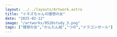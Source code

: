 ```yaml
---
layout: ../../layouts/Artwork.astro
title: "イネズちゃんの理想の女"
date: "2025-02-12"
image: "/artworks/0520study_5.png"
tags: ["理想の女","かんたん絵","つの","ドラゴンガール"]
---
```


